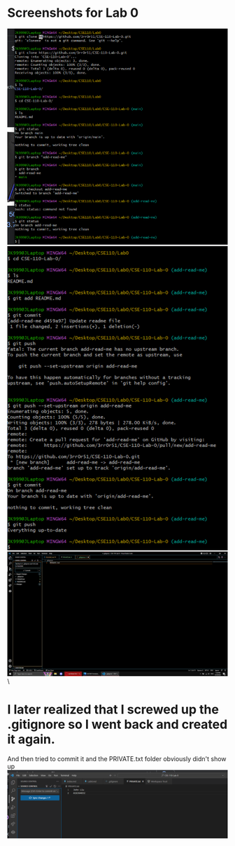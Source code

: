 # Screenshots for Lab 0
![](/screenshots/CSE%20110%20Lab%200%20Part%201.png)\
![](/screenshots/CSE%20110%20Lab%200%20Part%202.png)\
![](/screenshots/CSE%20110%20Lab%200%20VSCode%20UI%20and%20.gitignore.png)\

# I later realized that I screwed up the .gitignore so I went back and created it again.
And then tried to commit it and the PRIVATE.txt folder obviously didn't show up\
![](/screenshots/Git%20Ignore%20Fix.png)